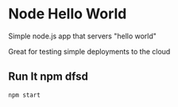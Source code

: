 # Node Hello World

Simple node.js app that servers "hello world"

Great for testing simple deployments to the cloud

## Run It npm   dfsd


`npm start`
